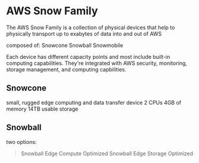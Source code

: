 # AWS Snow Family
The AWS Snow Family is a collection of physical devices that help to physically transport up to exabytes of data into and out of AWS

composed of:
Snowcone
Snowball
Snowmobile

Each device has different capacity points and most include built-in computing capabilities. They're integrated with AWS security, monitoring, storage management, and computing capbilities.

## Snowcone
small, rugged edge computing and data transfer device
2 CPUs
4GB of memory
14TB usable storage

## Snowball
two options:
> Snowball Edge Compute Optimized
> Snowball Edge Storage Optimized
